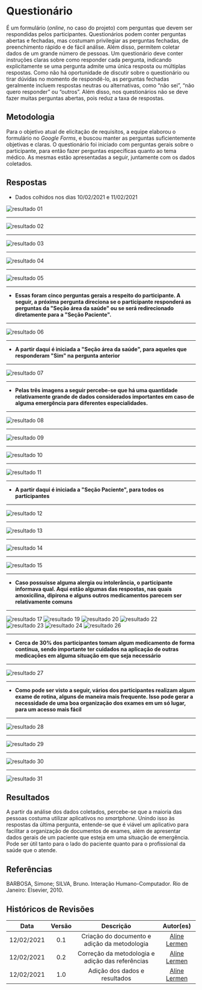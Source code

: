 # Questionário

É um formulário (*online*, no caso do projeto) com perguntas que devem ser respondidas pelos participantes. Questionários podem conter perguntas abertas e fechadas, mas costumam privilegiar as perguntas fechadas, de preenchimento rápido e de fácil análise. Além disso, permitem coletar dados de um grande número de pessoas. Um questionário deve conter instruções claras sobre como responder cada pergunta, indicando explicitamente se uma pergunta admite uma única resposta ou múltiplas respostas. Como não há oportunidade de discutir sobre o questionário ou tirar dúvidas no momento de respondê-lo, as perguntas fechadas geralmente incluem respostas neutras ou alternativas, como “não sei”, “não quero responder” ou “outros”. Além disso, nos questionários não se deve fazer muitas perguntas abertas, pois reduz a taxa de respostas.

## Metodologia
Para o objetivo atual de elicitação de requisitos, a equipe elaborou o formulário no *Google Forms*, e buscou manter as perguntas suficientemente objetivas e claras. O questionário foi iniciado com perguntas gerais sobre o participante, para então fazer perguntas específicas quanto ao tema médico.
As mesmas estão apresentadas a seguir, juntamente com os dados coletados.

## Respostas
 * Dados colhidos nos dias 10/02/2021 e 11/02/2021

![resultado 01](../../assets/images/02-requisitos/questionario/pergunta01.png)

---

![resultado 02](../../assets/images/02-requisitos/questionario/pergunta02.png)

---

![resultado 03](../../assets/images/02-requisitos/questionario/pergunta03.png)

---

![resultado 04](../../assets/images/02-requisitos/questionario/pergunta04.png)

---

![resultado 05](../../assets/images/02-requisitos/questionario/pergunta05.png)
  
---

- **Essas foram cinco perguntas gerais a respeito do participante. A seguir, a próxima pergunta direciona se o participante responderá as perguntas da "Seção área da saúde" ou se será redirecionado diretamente para a "Seção Paciente".**

---
  
![resultado 06](../../assets/images/02-requisitos/questionario/pergunta06.png)

---

- **A partir daqui é iniciada a "Seção área da saúde", para aqueles que responderam "Sim" na pergunta anterior**

---

![resultado 07](../../assets/images/02-requisitos/questionario/pergunta07.png)

---

- **Pelas três imagens a seguir percebe-se que há uma quantidade relativamente grande de dados considerados importantes em caso de alguma emergência para diferentes especialidades.**

---

![resultado 08](../../assets/images/02-requisitos/questionario/pergunta08.png)

---

![resultado 09](../../assets/images/02-requisitos/questionario/pergunta09.png)

---

![resultado 10](../../assets/images/02-requisitos/questionario/pergunta10.png)

---

![resultado 11](../../assets/images/02-requisitos/questionario/pergunta11.png)

---

- **A partir daqui é iniciada a "Seção Paciente", para todos os participantes**

---

![resultado 12](../../assets/images/02-requisitos/questionario/pergunta12.png)

---

![resultado 13](../../assets/images/02-requisitos/questionario/pergunta13.png)

---

![resultado 14](../../assets/images/02-requisitos/questionario/pergunta14.png)

---

![resultado 15](../../assets/images/02-requisitos/questionario/pergunta15.png)

---

- **Caso possuísse alguma alergia ou intolerância, o participante informava qual. Aqui estão algumas das respostas, nas quais amoxicilina, dipirona e alguns outros medicamentos parecem ser relativamente comuns**

---

![resultado 17](../../assets/images/02-requisitos/questionario/pergunta17.png)
![resultado 19](../../assets/images/02-requisitos/questionario/pergunta19.png)
![resultado 20](../../assets/images/02-requisitos/questionario/pergunta20.png)
![resultado 22](../../assets/images/02-requisitos/questionario/pergunta22.png)
![resultado 23](../../assets/images/02-requisitos/questionario/pergunta23.png)
![resultado 24](../../assets/images/02-requisitos/questionario/pergunta24.png)
![resultado 26](../../assets/images/02-requisitos/questionario/pergunta26.png)

---

- **Cerca de 30% dos participantes tomam algum medicamento de forma contínua, sendo importante ter cuidados na aplicação de outras medicações em alguma situação em que seja necessário**

---

![resultado 27](../../assets/images/02-requisitos/questionario/pergunta27.png)

---

- **Como pode ser visto a seguir, vários dos participantes realizam algum exame de rotina, alguns de maneira mais frequente. Isso pode gerar a necessidade de uma boa organização dos exames em um só lugar, para um acesso mais fácil**

---

![resultado 28](../../assets/images/02-requisitos/questionario/pergunta28.png)

---

![resultado 29](../../assets/images/02-requisitos/questionario/pergunta29.png)

---

![resultado 30](../../assets/images/02-requisitos/questionario/pergunta30.png)

---

![resultado 31](../../assets/images/02-requisitos/questionario/pergunta31.png)


## Resultados
A partir da análise dos dados coletados, percebe-se que a maioria das pessoas costuma utilizar aplicativos no *smartphone*. Unindo isso às respostas da última pergunta, entende-se que é viável um aplicativo para facilitar a organização de documentos de exames, além de apresentar dados gerais de um paciente que esteja em uma situação de emergência. Pode ser útil tanto para o lado do paciente quanto para o profissional da saúde que o atende.



## Referências
BARBOSA, Simone; SILVA, Bruno. Interação Humano-Computador. Rio de Janeiro: Elsevier, 2010.


## Históricos de Revisões

|    Data    | Versão |                  Descrição                   |   Autor(es)    |
| :--------: | :----: | :------------------------------------------: | :------------: |
| 12/02/2021 |  0.1   | Criação do documento e adição da metodologia |  [Aline Lermen](https://github.com/AlineLermen)  |
| 12/02/2021 |  0.2   | Correção da metodologia e adição das referências |  [Aline Lermen](https://github.com/AlineLermen)  |
| 12/02/2021 |  1.0   | Adição dos dados e resultados |  [Aline Lermen](https://github.com/AlineLermen)  |
